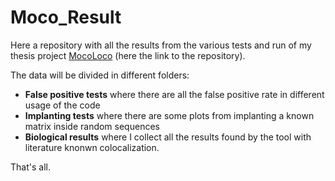 # Moco_Result

Here a repository with all the results from the various tests and run of my thesis project [MocoLoco](https://github.com/EMoreschi/MocoLoco) (here the link to the repository).

The data will be divided in different folders:
* **False positive tests** where there are all the false positive rate in different usage of the code
* **Implanting tests** where there are some plots from implanting a known matrix inside random sequences
* **Biological results** where I collect all the results found by the tool with literature knonwn colocalization.

That's all.  
